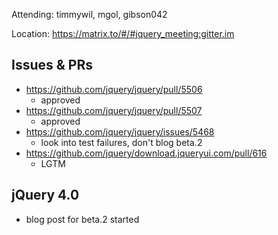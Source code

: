 Attending: timmywil, mgol, gibson042

Location: https://matrix.to/#/#jquery_meeting:gitter.im

## Issues & PRs
* https://github.com/jquery/jquery/pull/5506
	- approved
* https://github.com/jquery/jquery/pull/5507 
	- approved
* https://github.com/jquery/jquery/issues/5468 
	- look into test failures, don't blog beta.2
* https://github.com/jquery/download.jqueryui.com/pull/616 
	- LGTM

## jQuery 4.0
* blog post for beta.2 started
